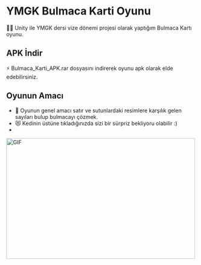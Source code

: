 # YMGK Bulmaca Karti Oyunu
👨‍💻 Unity ile YMGK dersi vize dönemi projesi olarak yaptığım Bulmaca Kartı oyunu.

## APK İndir
⚡ Bulmaca_Karti_APK.rar dosyasını indirerek oyunu apk olarak elde edebilirsiniz.

## Oyunun Amacı
- 🤔 Oyunun genel amacı satır ve sutunlardaki resimlere karşılık gelen sayıları bulup bulmacayı çözmek.
- 😻 Kedinin üstüne tıkladığınızda sizi bir sürpriz bekliyoru olabilir :)
- 
<img align="center" alt="GIF" src="" width="500" height="320" />
